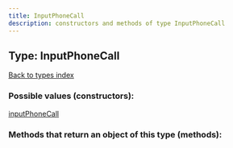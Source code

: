 ```yaml
---
title: InputPhoneCall
description: constructors and methods of type InputPhoneCall
---
```

## Type: InputPhoneCall  
[Back to types index](index.md)



### Possible values (constructors):

[inputPhoneCall](../constructors/inputPhoneCall.md)  



### Methods that return an object of this type (methods):



